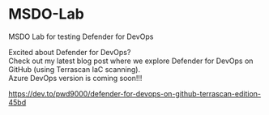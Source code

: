 # MSDO-Lab
MSDO Lab for testing Defender for DevOps

Excited about Defender for DevOps?  
Check out my latest blog post where we explore Defender for DevOps on GitHub (using Terrascan IaC scanning).  
Azure DevOps version is coming soon!!! 

https://dev.to/pwd9000/defender-for-devops-on-github-terrascan-edition-45bd
